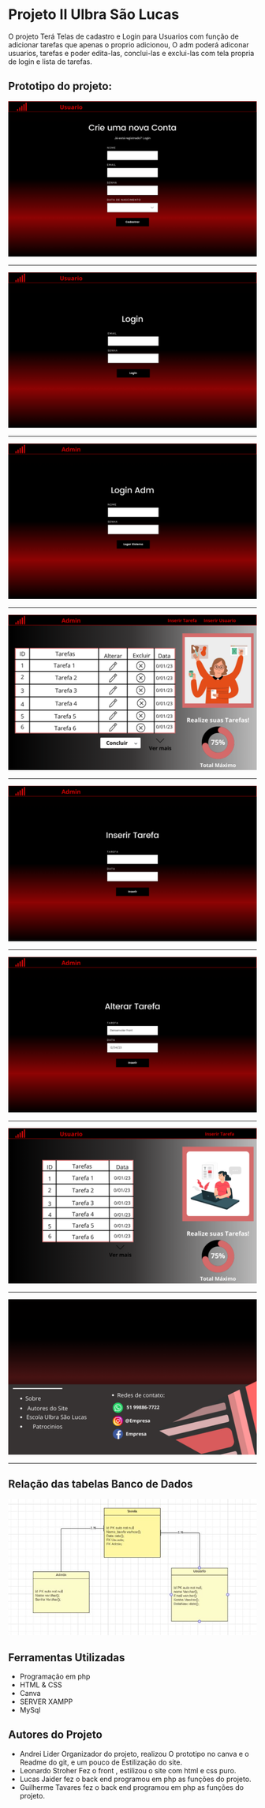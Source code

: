 # Projeto II Ulbra São Lucas
O projeto Terá Telas de cadastro e Login para Usuarios com função de adicionar tarefas que apenas o proprio adicionou,
O adm poderá adiconar usuarios, tarefas e poder edita-las, conclui-las e exclui-las com tela propria de login e lista de tarefas.

## Prototipo do projeto:

 ![AssetsPro2](https://github.com/AndreiBecker277/AssetsPro2/blob/main/1.png)
  _______________________________________________
 ![AssetsPro2](https://github.com/AndreiBecker277/AssetsPro2/blob/main/2.png)
  _______________________________________________
 ![AssetsPro2](https://github.com/AndreiBecker277/AssetsPro2/blob/main/3.png)
  _______________________________________________
 ![AssetsPro2](https://github.com/AndreiBecker277/AssetsPro2/blob/main/4.png)
  _______________________________________________
 ![AssetsPro2](https://github.com/AndreiBecker277/AssetsPro2/blob/main/5.png)
  _______________________________________________
 ![AssetsPro2](https://github.com/AndreiBecker277/AssetsPro2/blob/main/6.png)
  _______________________________________________
 ![AssetsPro2](https://github.com/AndreiBecker277/AssetsPro2/blob/main/7.png)
  _______________________________________________
 ![AssetsPro2](https://github.com/AndreiBecker277/AssetsPro2/blob/main/8.png)
  _______________________________________________

  ## Relação das tabelas Banco de Dados

![AssetsPro2](https://github.com/AndreiBecker277/AssetsPro2/blob/main/banco.JPG)

   ## Ferramentas Utilizadas
   * Programação em php
   * HTML & CSS
   * Canva
   * SERVER XAMPP
   * MySql

     
  ## Autores do Projeto
* Andrei Lider Organizador do projeto, realizou O prototipo no canva e o Readme do git, e um pouco de Estilização do site.
* Leonardo Stroher Fez o front , estilizou o site com html e css puro.
* Lucas Jaider fez o back end programou em php as funções do projeto.
* Guilherme Tavares fez o back end programou em php as funções do projeto.  
